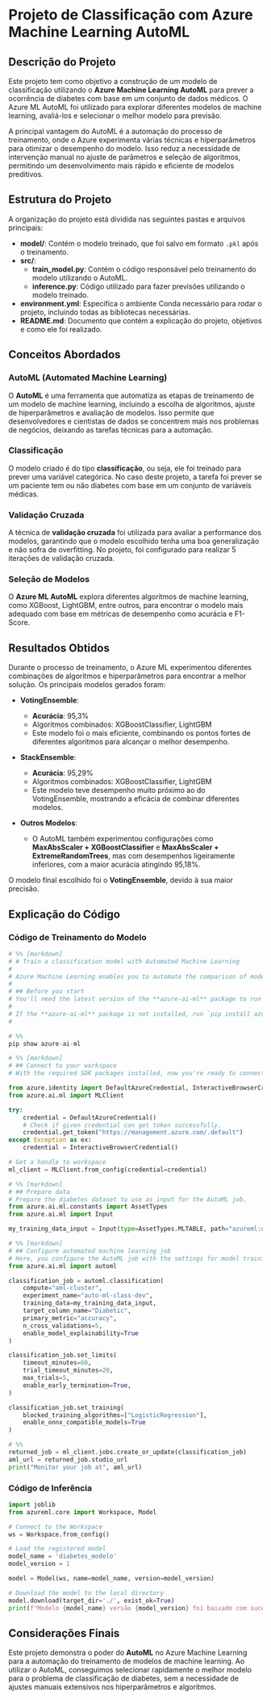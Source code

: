 # Projeto de Classificação com Azure Machine Learning AutoML

## Descrição do Projeto

Este projeto tem como objetivo a construção de um modelo de classificação utilizando o **Azure Machine Learning AutoML** para prever a ocorrência de diabetes com base em um conjunto de dados médicos. O Azure ML AutoML foi utilizado para explorar diferentes modelos de machine learning, avaliá-los e selecionar o melhor modelo para previsão.

A principal vantagem do AutoML é a automação do processo de treinamento, onde o Azure experimenta várias técnicas e hiperparâmetros para otimizar o desempenho do modelo. Isso reduz a necessidade de intervenção manual no ajuste de parâmetros e seleção de algoritmos, permitindo um desenvolvimento mais rápido e eficiente de modelos preditivos.

## Estrutura do Projeto

A organização do projeto está dividida nas seguintes pastas e arquivos principais:

- **model/**: Contém o modelo treinado, que foi salvo em formato `.pkl` após o treinamento.
- **src/**:
  - **train_model.py**: Contém o código responsável pelo treinamento do modelo utilizando o AutoML.
  - **inference.py**: Código utilizado para fazer previsões utilizando o modelo treinado.
- **environment.yml**: Especifica o ambiente Conda necessário para rodar o projeto, incluindo todas as bibliotecas necessárias.
- **README.md**: Documento que contém a explicação do projeto, objetivos e como ele foi realizado.

## Conceitos Abordados

### AutoML (Automated Machine Learning)

O **AutoML** é uma ferramenta que automatiza as etapas de treinamento de um modelo de machine learning, incluindo a escolha de algoritmos, ajuste de hiperparâmetros e avaliação de modelos. Isso permite que desenvolvedores e cientistas de dados se concentrem mais nos problemas de negócios, deixando as tarefas técnicas para a automação.

### Classificação

O modelo criado é do tipo **classificação**, ou seja, ele foi treinado para prever uma variável categórica. No caso deste projeto, a tarefa foi prever se um paciente tem ou não diabetes com base em um conjunto de variáveis médicas.

### Validação Cruzada

A técnica de **validação cruzada** foi utilizada para avaliar a performance dos modelos, garantindo que o modelo escolhido tenha uma boa generalização e não sofra de overfitting. No projeto, foi configurado para realizar 5 iterações de validação cruzada.

### Seleção de Modelos

O **Azure ML AutoML** explora diferentes algoritmos de machine learning, como XGBoost, LightGBM, entre outros, para encontrar o modelo mais adequado com base em métricas de desempenho como acurácia e F1-Score.

## Resultados Obtidos

Durante o processo de treinamento, o Azure ML experimentou diferentes combinações de algoritmos e hiperparâmetros para encontrar a melhor solução. Os principais modelos gerados foram:

- **VotingEnsemble**:
  - **Acurácia**: 95,3%
  - Algoritmos combinados: XGBoostClassifier, LightGBM
  - Este modelo foi o mais eficiente, combinando os pontos fortes de diferentes algoritmos para alcançar o melhor desempenho.

- **StackEnsemble**:
  - **Acurácia**: 95,29%
  - Algoritmos combinados: XGBoostClassifier, LightGBM
  - Este modelo teve desempenho muito próximo ao do VotingEnsemble, mostrando a eficácia de combinar diferentes modelos.

- **Outros Modelos**:
  - O AutoML também experimentou configurações como **MaxAbsScaler + XGBoostClassifier** e **MaxAbsScaler + ExtremeRandomTrees**, mas com desempenhos ligeiramente inferiores, com a maior acurácia atingindo 95,18%.

O modelo final escolhido foi o **VotingEnsemble**, devido à sua maior precisão.

## Explicação do Código

### Código de Treinamento do Modelo

```python
# %% [markdown]
# # Train a classification model with Automated Machine Learning
# 
# Azure Machine Learning enables you to automate the comparison of models trained using different algorithms and preprocessing options. You can use the visual interface in Azure Machine Learning Studio or the Python SDK to leverage this capability. 
# 
# ## Before you start
# You'll need the latest version of the **azure-ai-ml** package to run the code in this notebook.
# 
# If the **azure-ai-ml** package is not installed, run `pip install azure-ai-ml` to install it.
# 

# %% 
pip show azure-ai-ml

# %% [markdown]
# ## Connect to your workspace
# With the required SDK packages installed, now you're ready to connect to your workspace.

from azure.identity import DefaultAzureCredential, InteractiveBrowserCredential
from azure.ai.ml import MLClient

try:
    credential = DefaultAzureCredential()
    # Check if given credential can get token successfully.
    credential.get_token("https://management.azure.com/.default")
except Exception as ex:
    credential = InteractiveBrowserCredential()

# Get a handle to workspace
ml_client = MLClient.from_config(credential=credential)

# %% [markdown]
# ## Prepare data
# Prepare the diabetes dataset to use as input for the AutoML job.
from azure.ai.ml.constants import AssetTypes
from azure.ai.ml import Input

my_training_data_input = Input(type=AssetTypes.MLTABLE, path="azureml:diabetes-training:1")

# %% [markdown]
# ## Configure automated machine learning job
# Here, you configure the AutoML job with the settings for model training, such as the target column and the algorithms to exclude (e.g., LogisticRegression).
from azure.ai.ml import automl

classification_job = automl.classification(
    compute="aml-cluster",
    experiment_name="auto-ml-class-dev",
    training_data=my_training_data_input,
    target_column_name="Diabetic",
    primary_metric="accuracy",
    n_cross_validations=5,
    enable_model_explainability=True
)

classification_job.set_limits(
    timeout_minutes=60, 
    trial_timeout_minutes=20, 
    max_trials=5,
    enable_early_termination=True,
)

classification_job.set_training(
    blocked_training_algorithms=["LogisticRegression"], 
    enable_onnx_compatible_models=True
)

# %% 
returned_job = ml_client.jobs.create_or_update(classification_job)
aml_url = returned_job.studio_url
print("Monitor your job at", aml_url)
```

### Código de Inferência

```python
import joblib
from azureml.core import Workspace, Model

# Connect to the Workspace
ws = Workspace.from_config()

# Load the registered model
model_name = 'diabetes_modelo'
model_version = 1

model = Model(ws, name=model_name, version=model_version)

# Download the model to the local directory
model.download(target_dir='./', exist_ok=True)
print(f"Modelo {model_name} versão {model_version} foi baixado com sucesso.")
```

## Considerações Finais

Este projeto demonstra o poder do **AutoML** no Azure Machine Learning para a automação do treinamento de modelos de machine learning. Ao utilizar o AutoML, conseguimos selecionar rapidamente o melhor modelo para o problema de classificação de diabetes, sem a necessidade de ajustes manuais extensivos nos hiperparâmetros e algoritmos.
